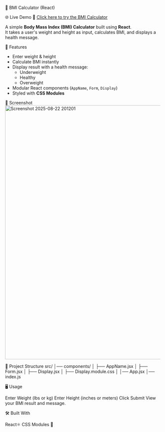 🧮 BMI Calculator (React)

🌐 Live Demo
🔗 [Click here to try the BMI Calculator](https://bmi-calculator-3sp5.vercel.app/)


A simple **Body Mass Index (BMI) Calculator** built using **React**.  
It takes a user's weight and height as input, calculates BMI, and displays a health message.

🚀 Features
- Enter weight & height
- Calculate BMI instantly
- Display result with a health message:
  - Underweight
  - Healthy
  - Overweight
- Modular React components (`AppName`, `Form`, `Display`)
- Styled with **CSS Modules**


📸 Screenshot
<img width="1166" height="825" alt="Screenshot 2025-08-22 201201" src="https://github.com/user-attachments/assets/0c3686fa-f997-42c4-a598-f5a82695ca73" />


📂 Project Structure
src/
│── components/
│ ├── AppName.jsx
│ ├── Form.jsx
│ ├── Display.jsx
│ ├── Display.module.css
│
│── App.jsx
│── index.js

🖥️ Usage

Enter Weight (lbs or kg)
Enter Height (inches or meters)
Click Submit
View your BMI result and message.

🛠️ Built With

React⚛️
CSS Modules 🎨
